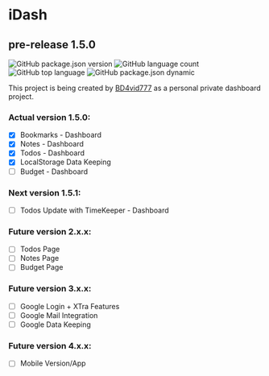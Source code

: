 # iDash
## pre-release 1.5.0

![GitHub package.json version](https://img.shields.io/github/package-json/v/BD4vid777/iDash)
![GitHub language count](https://img.shields.io/github/languages/count/BD4vid777/iDash)
![GitHub top language](https://img.shields.io/github/languages/top/BD4vid777/iDash)
![GitHub package.json dynamic](https://img.shields.io/github/package-json/keywords/BD4vid777/iDash)

This project is being created by [BD4vid777](https://github.com/BD4vid777) as a personal private dashboard project.

### Actual version 1.5.0:
- [x] Bookmarks - Dashboard
- [x] Notes - Dashboard
- [x] Todos - Dashboard
- [x] LocalStorage Data Keeping
- [ ] Budget - Dashboard

### Next version 1.5.1:
- [ ] Todos Update with TimeKeeper - Dashboard

### Future version 2.x.x:
- [ ] Todos Page
- [ ] Notes Page
- [ ] Budget Page

### Future version 3.x.x:
- [ ] Google Login + XTra Features
- [ ] Google Mail Integration
- [ ] Google Data Keeping

### Future version 4.x.x:
- [ ] Mobile Version/App
